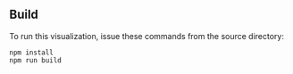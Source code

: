 ## Build

To run this visualization, issue these commands from the source directory:

    npm install
    npm run build
